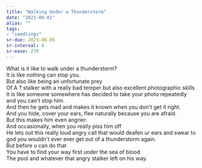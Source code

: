 ```yaml
---
title: "Walking Under a Thunderstorm"
date: "2023-08-01"
alias: ""
tags:
- "seedlings"
sr-due: 2023-08-05
sr-interval: 4
sr-ease: 270
---
```


What is it like to walk under a thunderstorm?  
It is like nothing can stop you.  
But also like being an unfortunate prey  
Of A ? stalker with a really bad temper but also excellent photographic skills  
It is like someone somewhere has decided to take your photo repeatedly and you can't stop him.  
And then he gets mad and makes it known when you don't get it right.  
And you hide, cover your ears, flee naturally because you are afraid.  
But this makes him even angrier.  
And occasionally, when you really piss him off  
He lets out this really loud angry call that would deafen ur ears and swear to god you wouldn't ever ever get out of a thunderstorm again.  
But before u can do that  
You have to find your way first under the sea of blood  
The pool and whatever that angry stalker left on his way.  